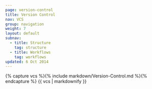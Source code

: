 ```yaml
---
page: version-control
title: Version Control
nav: VCS
group: navigation
weight: 7
layout: default
subnav:
  - title: Structure
    tag: structure
  - title: Workflows
    tag: workflows
updated: 6 Oct 2014
---
```


<div class="docs-section">
		{% capture vcs %}{% include markdown/Version-Control.md %}{% endcapture %}
		{{ vcs | markdownify }}
</div>
